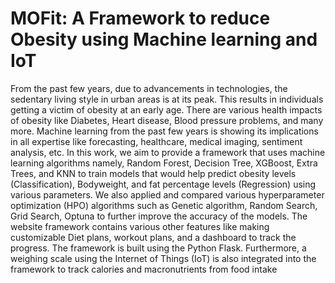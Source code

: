 # MOFit: A Framework to reduce Obesity using Machine learning and IoT

From the past few years, due to advancements in
technologies, the sedentary living style in urban areas is at its
peak. This results in individuals getting a victim of obesity at
an early age. There are various health impacts of obesity like
Diabetes, Heart disease, Blood pressure problems, and many
more. Machine learning from the past few years is showing its
implications in all expertise like forecasting, healthcare, medical
imaging, sentiment analysis, etc. In this work, we aim to provide
a framework that uses machine learning algorithms namely,
Random Forest, Decision Tree, XGBoost, Extra Trees, and KNN
to train models that would help predict obesity levels (Classification), Bodyweight, and fat percentage levels (Regression)
using various parameters. We also applied and compared various
hyperparameter optimization (HPO) algorithms such as Genetic
algorithm, Random Search, Grid Search, Optuna to further
improve the accuracy of the models. The website framework
contains various other features like making customizable Diet
plans, workout plans, and a dashboard to track the progress.
The framework is built using the Python Flask. Furthermore, a
weighing scale using the Internet of Things (IoT) is also integrated into the framework to track calories and macronutrients
from food intake
